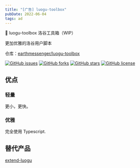 ```yaml
---
title: "[广告] luogu-toolbox"
pubDate: 2022-06-04
tags: ad
---
```


🔨 luogu-toolbox 洛谷工具箱（WIP）

更加优雅的洛谷用户脚本

仓库：[earthmessenger/luogu-toolbox](https://github.com/earthmessenger/luogu-toolbox)

[![GitHub issues](https://img.shields.io/github/issues/EarthMessenger/luogu-toolbox)](https://github.com/EarthMessenger/luogu-toolbox/issues) [![GitHub forks](https://img.shields.io/github/forks/EarthMessenger/luogu-toolbox)](https://github.com/EarthMessenger/luogu-toolbox/network) [![GitHub stars](https://img.shields.io/github/stars/EarthMessenger/luogu-toolbox)](https://github.com/EarthMessenger/luogu-toolbox/stargazers) [![GitHub license](https://img.shields.io/github/license/EarthMessenger/luogu-toolbox)](https://github.com/EarthMessenger/luogu-toolbox)

## 优点

### 轻量

更小，更快。

### 优雅

完全使用 Typescript.

## 替代产品

[extend-luogu](https://exlg.cc)
